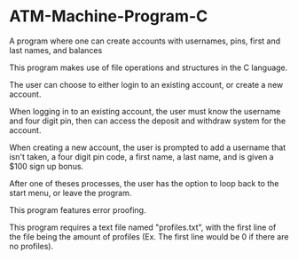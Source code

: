 # ATM-Machine-Program-C
A program where one can create accounts with usernames, pins, first and last names, and balances

This program makes use of file operations and structures in the C language.

The user can choose to either login to an existing account, or create a new account.

When logging in to an existing account, the user must know the username and four digit pin, then can access the deposit and withdraw system for the account.

When creating a new account, the user is prompted to add a username that isn't taken, a four digit pin code, a first name, a last name, and is given a $100 sign up bonus.

After one of theses processes, the user has the option to loop back to the start menu, or leave the program.

This program features error proofing.

This program requires a text file named "profiles.txt", with the first line of the file being the amount of profiles (Ex. The first line would be 0 if there are no profiles).
